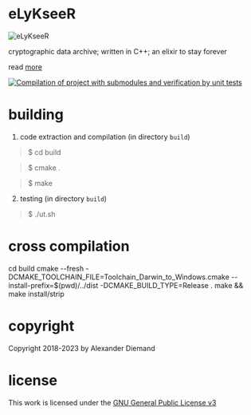 # eLyKseeR

![eLyKseeR](https://www.elykseer.com/wp-content/uploads/2017/11/lxricon2.png)

cryptographic data archive; written in C++; an elixir to stay forever

read [more](https://github.com/eLyKseeR/elykseer-cpp)

[![Compilation of project with submodules and verification by unit tests](https://github.com/eLyKseeR/elykseer-cpp/actions/workflows/CI.yml/badge.svg?branch=main)](https://github.com/eLyKseeR/elykseer-cpp/actions/workflows/CI.yml)

# building

1. code extraction and compilation (in directory `build`)

> $ cd build

> $ cmake .

> $ make

2. testing (in directory `build`)

> $ ./ut.sh


# cross compilation

cd build
cmake --fresh -DCMAKE_TOOLCHAIN_FILE=Toolchain_Darwin_to_Windows.cmake --install-prefix=$(pwd)/../dist -DCMAKE_BUILD_TYPE=Release .
make && make install/strip

# copyright

Copyright 2018-2023 by Alexander Diemand

# license

This work is licensed under the 
[GNU General Public License v3](https://www.gnu.org/licenses/gpl.html)

